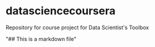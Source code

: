 datasciencecoursera
===================

Repository for course project for Data Scientist's Toolbox

 "## This is a markdown file"
